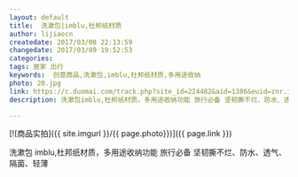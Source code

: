 ```yaml
---
layout: default
title:  洗漱包|imblu,杜邦纸材质
author: lijiaocn
createdate: 2017/03/08 22:13:59
changedate: 2017/03/09 19:52:53
categories:
tags: 居家 出行
keywords:  创意商品,洗漱包,imblu,杜邦纸材质,多用途收纳
photo: 20.jpg
link: https://c.duomai.com/track.php?site_id=224482&aid=1386&euid=znr.io&t=https%3A%2F%2Fm.haimi.com%2Fwebapp%2Fdetails%2F4080698&DMHigh=1
description: 洗漱包imblu,杜邦纸材质，多用途收纳功能 旅行必备 坚韧撕不烂、防水、透气、隔菌、轻薄

---
```


[![商品实拍]({{ site.imgurl }}/{{ page.photo}})]({{ page.link }})


洗漱包 imblu,杜邦纸材质，多用途收纳功能 旅行必备 坚韧撕不烂、防水、透气、隔菌、轻薄
